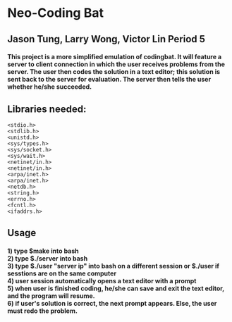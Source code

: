 # Neo-Coding Bat

## Jason Tung, Larry Wong, Victor Lin   Period 5

#### This project is a more simplified emulation of codingbat. It will feature a server to client connection in which the user receives problems from the server. The user then codes the solution in a text editor; this solution is sent back to the server for evaluation. The server then tells the user whether he/she succeeded.

## Libraries needed:
```
<stdio.h>
<stdlib.h>
<unistd.h>
<sys/types.h>
<sys/socket.h>
<sys/wait.h>
<netinet/in.h>
<netinet/in.h>
<arpa/inet.h>
<arpa/inet.h>
<netdb.h>
<string.h>
<errno.h>
<fcntl.h>
<ifaddrs.h>
```

## Usage
#### 1) type $make into bash<br />2) type $./server into bash<br />3) type $./user "server ip" into bash on a different session or $./user if sesstions are on the same computer<br />4) user session automatically opens a text editor with a prompt<br />5) when user is finished coding, he/she can save and exit the text editor, and the program will resume.<br />6) if user's solution is correct, the next prompt appears. Else, the user must redo the problem.


 
